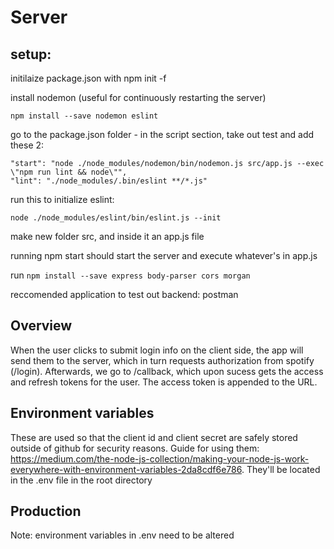 # Server

## setup:

initilaize package.json with npm init -f

install nodemon (useful for continuously restarting the server)

`npm install --save nodemon eslint`

go to the package.json folder - in the script section, take out test and add these 2:

    "start": "node ./node_modules/nodemon/bin/nodemon.js src/app.js --exec \"npm run lint && node\"",
    "lint": "./node_modules/.bin/eslint **/*.js"

run this to initialize eslint:

`node ./node_modules/eslint/bin/eslint.js --init`

make new folder src, and inside it an app.js file

running npm start should start the server and execute whatever's in app.js

run
`npm install --save express body-parser cors morgan`

reccomended application to test out backend: postman

## Overview
When the user clicks to submit login info on the client side, the app will send them to the server, which in turn requests authorization from spotify (/login). Afterwards, we go to /callback, which upon sucess gets the access and refresh tokens for the user. The access token is appended to the URL. 

## Environment variables
These are used so that the client id and client secret are safely stored outside of github for security reasons.
Guide for using them: https://medium.com/the-node-js-collection/making-your-node-js-work-everywhere-with-environment-variables-2da8cdf6e786. They'll be located in the .env file in the root directory

## Production 
Note: environment variables in .env need to be altered
